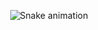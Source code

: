 <p align="center">
  <img src="https://raw.githubusercontent.com/Guiifn/Guiifn/output/dist/github-snake-dark.svg" alt="Snake animation" />
</p>
